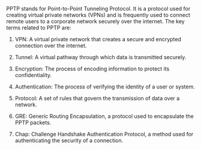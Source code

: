 PPTP stands for Point-to-Point Tunneling Protocol. It is a protocol used for creating virtual private networks (VPNs) and is frequently used to connect remote users to a corporate network securely over the internet. The key terms related to PPTP are:

1. VPN: A virtual private network that creates a secure and encrypted connection over the internet.

2. Tunnel: A virtual pathway through which data is transmitted securely.

3. Encryption: The process of encoding information to protect its confidentiality.

4. Authentication: The process of verifying the identity of a user or system.

5. Protocol: A set of rules that govern the transmission of data over a network.

6. GRE: Generic Routing Encapsulation, a protocol used to encapsulate the PPTP packets.

7. Chap: Challenge Handshake Authentication Protocol, a method used for authenticating the security of a connection.
